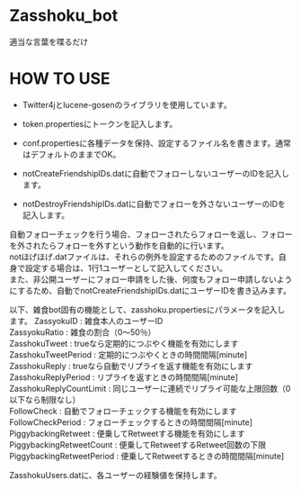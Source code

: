 # Zasshoku_bot
適当な言葉を喋るだけ

# HOW TO USE
* Twitter4jとlucene-gosenのライブラリを使用しています。
  
* token.propertiesにトークンを記入します。
* conf.propertiesに各種データを保持、設定するファイル名を書きます。通常はデフォルトのままでOK。
* notCreateFriendshipIDs.datに自動でフォローしないユーザーのIDを記入します。
* notDestroyFriendshipIDs.datに自動でフォローを外さないユーザーのIDを記入します。

自動フォローチェックを行う場合、フォローされたらフォローを返し、フォローを外されたらフォローを外すという動作を自動的に行います。  
notほげほげ.datファイルは、それらの例外を設定するためのファイルです。自身で設定する場合は、1行1ユーザーとして記入してください。  
また、非公開ユーザーにフォロー申請をした後、何度もフォロー申請しないようにするため、自動でnotCreateFriendshipIDs.datにユーザーIDを書き込みます。  
  
以下、雑食bot固有の機能として、zasshoku.propertiesにパラメータを記入します。 
ZassyokuID : 雑食本人のユーザーID  
ZassyokuRatio : 雑食の割合（0〜50％）  
ZasshokuTweet : trueなら定期的につぶやく機能を有効にします  
ZasshokuTweetPeriod : 定期的につぶやくときの時間間隔[minute]  
ZasshokuReply : trueなら自動でリプライを返す機能を有効にします  
ZasshokuReplyPeriod : リプライを返すときの時間間隔[minute]  
ZasshokuReplyCountLimit : 同じユーザーに連続でリプライ可能な上限回数（0以下なら制限なし）  
FollowCheck : 自動でフォローチェックする機能を有効にします  
FollowCheckPeriod : フォローチェックするときの時間間隔[minute]  
PiggybackingRetweet : 便乗してRetweetする機能を有効にします  
PiggybackingRetweetCount : 便乗してRetweetするRetweet回数の下限  
PiggybackingRetweetPeriod : 便乗してRetweetするときの時間間隔[minute]  
  
ZasshokuUsers.datに、各ユーザーの経験値を保持します。  
  
